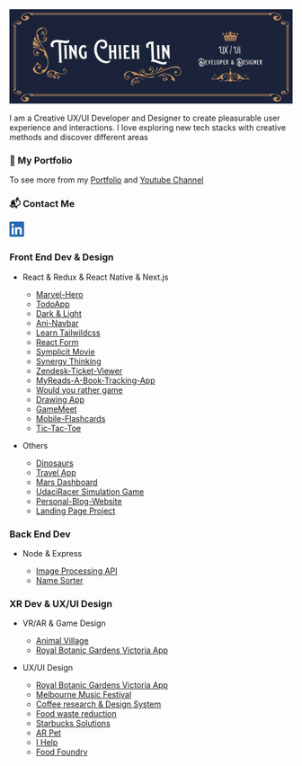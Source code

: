 <img src='./img/TCL-header.png' alt='TCL-header'/>

I am a Creative UX/UI Developer and Designer to create pleasurable user experience and interactions. I love exploring new tech stacks with creative methods and discover different areas

### 💼  My Portfolio

To see more from my [Portfolio](https://tingchiehlin.com/) and [Youtube Channel](https://www.youtube.com/channel/UC1rMgKD4Rn-7aVcymjlvhfQ)

### 📬  Contact Me 

<a href="https://www.linkedin.com/in/cooloojayoo/" title="Linked-in"><img src='./img/linkedIn.png' alt='linkedIn' width="26" height="27"/></a>

### Front End Dev & Design

- React & Redux & React Native & Next.js
    
    - [Marvel-Hero](https://github.com/TingChiehLin/marvel-hero)
    - [TodoApp](https://github.com/TingChiehLin/todoapp)
    - [Dark & Light](https://github.com/TingChiehLin/darkmode-toggle)
    - [Ani-Navbar](https://github.com/TingChiehLin/navbar-ani)
    - [Learn Tailwildcss](https://github.com/TingChiehLin/learn-tailwildcss)
    - [React Form](https://github.com/TingChiehLin/envited)
    - [Symplicit Movie](https://github.com/TingChiehLin/movie-symplicit)
    - [Synergy Thinking](https://synergy-thinking.vercel.app/)
    - [Zendesk-Ticket-Viewer](https://github.com/TingChiehLin/Zendesk-TicketViewer)
    - [MyReads-A-Book-Tracking-App](https://github.com/TingChiehLin/MyReads-A-Book-Tracking-App)
    - [Would you rather game](https://github.com/TingChiehLin/Would-You-Rather-Game)
    - [Drawing App](https://github.com/TingChiehLin/Drawing-App)
    - [GameMeet](https://gamemeet.vercel.app/)
    - [Mobile-Flashcards](https://github.com/TingChiehLin/Mobile-Flashcards)
    - [Tic-Tac-Toe](https://github.com/TingChiehLin/Tic-Tac-Toe)

- Others

    - [Dinosaurs](https://github.com/TingChiehLin/Dinosaurs)
    - [Travel App](https://github.com/TingChiehLin/Travel-App)
    - [Mars Dashboard](https://github.com/TingChiehLin/Mars-Dashboard)
    - [UdaciRacer Simulation Game](https://github.com/TingChiehLin/UdaciRacer-Sim)
    - [Personal-Blog-Website](https://github.com/TingChiehLin/Personal-Blog-Website)
    - [Landing Page Project](https://github.com/TingChiehLin/Landing-Page)

### Back End Dev

- Node & Express
  
  - [Image Processing API](https://github.com/TingChiehLin/image-processing-api)
  - [Name Sorter](https://github.com/TingChiehLin/name-sorter)
  
### XR Dev & UX/UI Design

- VR/AR & Game Design
  
  - [Animal Village](https://tingchiehlin.com/animalvillage)
  - [Royal Botanic Gardens Victoria App](https://tingchiehlin.com/royalbotanicgarden)
  
- UX/UI Design
  
  - [Royal Botanic Gardens Victoria App](https://tingchiehlin.com/royalbotanicgarden)
  - [Melbourne Music Festival](https://tingchiehlin.com/musicfestival)
  - [Coffee research & Design System](https://tingchiehlin.com/coffeeresearch)
  - [Food waste reduction](https://tingchiehlin.com/foodwaste)
  - [Starbucks Solutions](https://tingchiehlin.com/startbucks)
  - [AR Pet](https://tingchiehlin.com/arpet)
  - [I Help](https://tingchiehlin.com/ihelp)
  - [Food Foundry](https://tingchiehlin.com/foodfoundry)
